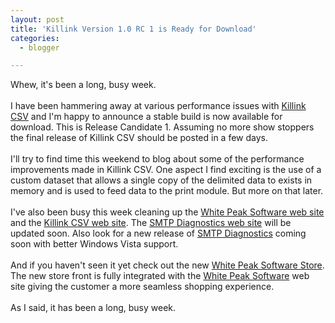 ```yaml
---
layout: post
title: 'Killink Version 1.0 RC 1 is Ready for Download'
categories:
  - blogger

---
```


Whew, it's been a long, busy week.  <br /><br />I have been hammering away at various performance issues with <a href="http://www.killink.com/">Killink CSV</a> and I'm happy to announce a stable build is now available for download.  This is Release Candidate 1.  Assuming no more show stoppers the final release of Killink CSV should be posted in a few days.  <br /><br />I'll try to find time this weekend to blog about some of the performance improvements made in Killink CSV.  One aspect I find exciting is the use of a custom dataset that allows a single copy of the delimited data to exists in memory and is used to feed data to the print module.  But more on that later.<br /><br />I've also been busy this week cleaning up the <a href="http://www.whitepeaksoftware.com/">White Peak Software web site</a> and the <a href="http://www.killink.com/">Killink CSV web site</a>.  The <a href="http://www.smtpdiagnostics.com/">SMTP Diagnostics web site</a> will be updated soon.  Also look for a new release of <a href="http://www.smtpdiagnostics.com/">SMTP Diagnostics</a> coming soon with better Windows Vista support.<br /><br />And if you haven't seen it yet check out the new <a href="http://www.whitepeaksoftware.com/buynow.aspx">White Peak Software Store</a>.  The new store front is fully integrated with the <a href="http://www.whitepeaksoftware.com/">White Peak Software</a> web site giving the customer a more seamless shopping experience.<br /><br />As I said, it has been a long, busy week.
